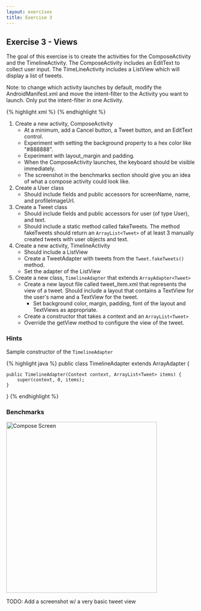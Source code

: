 ```yaml
---
layout: exercises
title: Exercise 3
---
```


## Exercise 3 - Views

The goal of this exercise is to create the activities for the ComposeActivity and the TimelineActivity. The ComposeActivity includes an EditText to collect user input. The TimeLineActivity includes a ListView which will display a list of tweets.

Note: to change which activity launches by default, modify the AndroidManifest.xml and move the intent-filter to the Activity you want to launch. Only put the intent-filter in one Activity.

{% highlight xml %}
<activity
    android:name="com.example.testapp.SecondActivity"
    android:label="@string/title_activity_second" >
    <intent-filter>
        <action android:name="android.intent.action.MAIN" />
        <category android:name="android.intent.category.LAUNCHER" />
    </intent-filter>
</activity>
{% endhighlight %}

1. Create a new activity, ComposeActivity
   - At a minimum, add a Cancel button, a Tweet button, and an EditText control.
   - Experiment with setting the background property to a hex color like "#888888".
   - Experiment with layout_margin and padding.
   - When the ComposeActivity launches, the keyboard should be visible immediately.
   - The screenshot in the benchmarks section should give you an idea of what a compose activity could look like.
2. Create a User class
   - Should include fields and public accessors for screenName, name, and profileImageUrl.
3. Create a Tweet class
   - Should include fields and public accessors for user (of type User), and text.
   - Should include a static method called fakeTweets. The method fakeTweets should return an `ArrayList<Tweet>` of at least 3 manually created tweets with user objects and text.
4. Create a new activity, TimelineActivity
   - Should include a ListView
   - Create a TweetAdapter with tweets from the `Tweet.fakeTweets()` method.
   - Set the adapter of the ListView
5. Create a new class, `TimelineAdapter` that extends `ArrayAdapter<Tweet>`
   - Create a new layout file called tweet_item.xml that represents the view of a tweet. Should include a layout that contains a TextView for the user's name and a TextView for the tweet.
      - Set background color, margin, padding, font of the layout and TextViews as appropriate.
   - Create a constructor that takes a context and an `ArrayList<Tweet>`
   - Override the getView method to configure the view of the tweet.

### Hints

Sample constructor of the `TimelineAdapter`

{% highlight java %}
public class TimelineAdapter extends ArrayAdapter<Tweet> {
    
    public TimelineAdapter(Context context, ArrayList<Tweet> items) {
        super(context, 0, items);
    }
}
{% endhighlight %}

### Benchmarks

<img src="{{ HOME_PATH }}/images/compose.png" alt="Compose Screen" width="400" height="453" />

TODO: Add a screenshot w/ a very basic tweet view